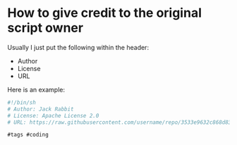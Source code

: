 # How to give credit to the original script owner

Usually I just put the following within the header:

- Author
- License
- URL

Here is an example:

```bash
#!/bin/sh
# Author: Jack Rabbit
# License: Apache License 2.0
# URL: https://raw.githubusercontent.com/username/repo/3533e9632c868d8383fa50b6e8fbb72c95657e6a/sshkey
```

    #tags #coding
